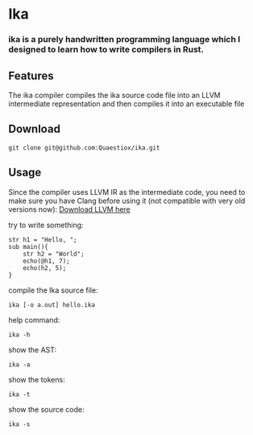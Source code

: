 
# Ika

### ika is a purely handwritten programming language which I designed to learn how to write compilers in Rust.

## Features
The ika compiler compiles the ika source code file into an LLVM intermediate representation and then compiles it into an executable file

## Download 

```
git clone git@github.com:Quaestiox/ika.git
```


## Usage

Since the compiler uses LLVM IR as the intermediate code, you need to make sure you have Clang before using it (not compatible with very old versions now): [Download LLVM here](https://github.com/llvm/llvm-project/releases)

try to write something:
```
str h1 = "Hello, ";
sub main(){
    str h2 = "World"; 
    echo(@h1, 7);
    echo(h2, 5);
}
```

compile the Ika source file:
```
ika [-o a.out] hello.ika
```

help command:
```
ika -h
```

show the AST:
```
ika -a
```

show the tokens:
```
ika -t
```

show the source code:
```
ika -s
```


